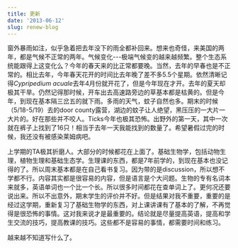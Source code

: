 ```yaml
---
title: 更新
date: '2013-06-12'
slug: renew-blog
---
```

窗外暴雨如注，似乎急着把去年没下的雨全都补回来。想来也奇怪，来美国的两年，都是气候不正常的两年。气候变化---极端气候变的越来越频繁。整个生态系统能跟得上这变化么？今年的春天来的比正常都要晚。当然，去年的早春也是不正常的。相比去年，今年春天花开的时间比去年晚了差不多5.5个星期。依然清晰记得<em>Cypripedium acuale</em>去年4月份就开花了，但是今年现在才开。去年的夏天却极其干旱。仍然记得那时候，开车出去高速路旁边的草基本都是枯黄的。但是今年，到现在基本隔三岔五的就下雨。多雨的天气，蚊子自然也多。期末的时候（5/18-5/19）去的door county露营，湖边的蚊子让人绝望，黑压压的一大片一大片的。好在那些并不咬人。Ticks今年也极其恐怖。出野外的第一天，其中一次就在裤子上找到了16只！相当于去年一天我能找到的数量了。希望暑假过完的时候，我还没有被感染莱姆病吧。

上学期的TA极其折磨人。大部分的时候都花在上面了。基础生物学，包括动物生理，植物生理和基础生态学。生理课的东西，都是7年前学的，到现在基本也没记得的了。所以周末基本都是在自己看书复习。因为带的是discussion，所以想不学都不行。内容其实都是很容易的内容，但是语言是个大问题。生物的专有名词本来就多，英语单词也一个比一个长。所以很多时间都花在查单词上了。更何况还要说出来。所以不出意外，期末学生的评价并不好。但是结果对我不重要，重要的是经过这学期，重新复习了基础生物学的东西，对上课讲课有了基本的了解，不再觉得是很恐怖的事情。这对我来说才是最重要的。结论就是尽量提高英语，提高和学生交流的技巧，提高教课的技巧。这些都不是容易的事情，都需要时间和练习。

越来越不知道写什么了。

